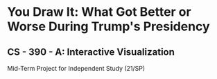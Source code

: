 # You Draw It: What Got Better or Worse During Trump's Presidency
## CS - 390 - A: Interactive Visualization

Mid-Term Project for Independent Study (21/SP)
